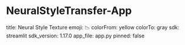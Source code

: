# NeuralStyleTransfer-App

title: Neural Style Texture
emoji: 📉
colorFrom: yellow
colorTo: gray
sdk: streamlit
sdk_version: 1.17.0
app_file: app.py
pinned: false
